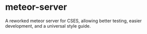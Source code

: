 # meteor-server
A reworked meteor server for CSES, allowing better testing, easier development, and a universal style guide.
